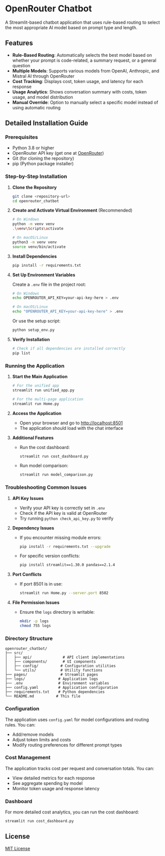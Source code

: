# OpenRouter Chatbot

A Streamlit-based chatbot application that uses rule-based routing to select the most appropriate AI model based on prompt type and length.

## Features

- **Rule-Based Routing**: Automatically selects the best model based on whether your prompt is code-related, a summary request, or a general question
- **Multiple Models**: Supports various models from OpenAI, Anthropic, and Mistral AI through OpenRouter
- **Cost Tracking**: Displays cost, token usage, and latency for each response
- **Usage Analytics**: Shows conversation summary with costs, token usage, and model distribution
- **Manual Override**: Option to manually select a specific model instead of using automatic routing

## Detailed Installation Guide

### Prerequisites

- Python 3.8 or higher
- OpenRouter API key (get one at [OpenRouter](https://openrouter.ai))
- Git (for cloning the repository)
- pip (Python package installer)

### Step-by-Step Installation

1. **Clone the Repository**

   ```bash
   git clone <repository-url>
   cd openrouter_chatbot
   ```

2. **Create and Activate Virtual Environment** (Recommended)

   ```bash
   # On Windows
   python -m venv venv
   .\venv\Scripts\activate

   # On macOS/Linux
   python3 -m venv venv
   source venv/bin/activate
   ```

3. **Install Dependencies**

   ```bash
   pip install -r requirements.txt
   ```

4. **Set Up Environment Variables**

   Create a `.env` file in the project root:

   ```bash
   # On Windows
   echo OPENROUTER_API_KEY=your-api-key-here > .env

   # On macOS/Linux
   echo "OPENROUTER_API_KEY=your-api-key-here" > .env
   ```

   Or use the setup script:

   ```bash
   python setup_env.py
   ```

5. **Verify Installation**
   ```bash
   # Check if all dependencies are installed correctly
   pip list
   ```

### Running the Application

1. **Start the Main Application**

   ```bash
   # For the unified app
   streamlit run unified_app.py

   # For the multi-page application
   streamlit run Home.py
   ```

2. **Access the Application**

   - Open your browser and go to [http://localhost:8501](http://localhost:8501)
   - The application should load with the chat interface

3. **Additional Features**
   - Run the cost dashboard:
     ```bash
     streamlit run cost_dashboard.py
     ```
   - Run model comparison:
     ```bash
     streamlit run model_comparison.py
     ```

### Troubleshooting Common Issues

1. **API Key Issues**

   - Verify your API key is correctly set in `.env`
   - Check if the API key is valid at OpenRouter
   - Try running `python check_api_key.py` to verify

2. **Dependency Issues**

   - If you encounter missing module errors:
     ```bash
     pip install -r requirements.txt --upgrade
     ```
   - For specific version conflicts:
     ```bash
     pip install streamlit==1.30.0 pandas==2.1.4
     ```

3. **Port Conflicts**

   - If port 8501 is in use:
     ```bash
     streamlit run Home.py --server.port 8502
     ```

4. **File Permission Issues**
   - Ensure the `logs` directory is writable:
     ```bash
     mkdir -p logs
     chmod 755 logs
     ```

### Directory Structure

```
openrouter_chatbot/
├── src/
│   ├── api/              # API client implementations
│   ├── components/       # UI components
│   ├── config/          # Configuration utilities
│   └── utils/           # Utility functions
├── pages/               # Streamlit pages
├── logs/               # Application logs
├── .env                # Environment variables
├── config.yaml         # Application configuration
├── requirements.txt    # Python dependencies
└── README.md          # This file
```

### Configuration

The application uses `config.yaml` for model configurations and routing rules. You can:

- Add/remove models
- Adjust token limits and costs
- Modify routing preferences for different prompt types

### Cost Management

The application tracks cost per request and conversation totals. You can:

- View detailed metrics for each response
- See aggregate spending by model
- Monitor token usage and response latency

### Dashboard

For more detailed cost analytics, you can run the cost dashboard:

```bash
streamlit run cost_dashboard.py
```

## License

[MIT License](LICENSE)
